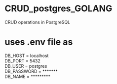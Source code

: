 # CRUD_postgres_GOLANG
CRUD operations in PostgreSQL

# uses .env file as  
DB_HOST = localhost                                                                                                   
DB_PORT = 5432                                                                                                         
DB_USER = postgres                                                                                                     
DB_PASSWORD = *******                                                                                                
DB_NAME = *********                                                                                                  
